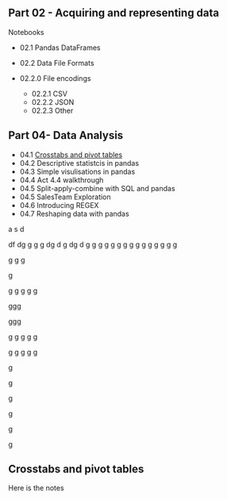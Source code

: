 ## Part 02 - Acquiring and representing data
Notebooks

- 02.1 Pandas DataFrames
- 02.2 Data File Formats
- 02.2.0 File encodings

  - 02.2.1 CSV
  - 02.2.2 JSON
  - 02.2.3 Other

## Part 04-  Data Analysis

- 04.1 [Crosstabs and pivot tables](#crosstabs-and-pivot-tables)
- 04.2 Descriptive statistcis in pandas
- 04.3 Simple visulisations in pandas
- 04.4 Act 4.4 walkthrough
- 04.5 Split-apply-combine with SQL and pandas
- 04.5 SalesTeam Exploration
- 04.6 Introducing REGEX
- 04.7 Reshaping data with pandas

a
s
d

df
dg
g
g
g
dg
d
g
dg
d
g
g
g
g
g
g
g
g
g
g
g
g
g
g
g

g
g
g

g

g
g
g
g
g


ggg

ggg

g
g
g
g
g


g
g
g
g
g



g


g


g


g



g

g

## Crosstabs and pivot tables
Here is the notes
